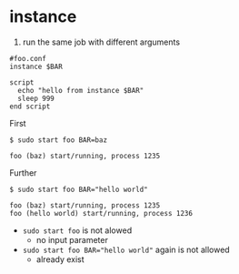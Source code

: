 # instance

1. run the same job with different arguments

```
#foo.conf
instance $BAR

script
  echo "hello from instance $BAR"
  sleep 999
end script
```
First
```
$ sudo start foo BAR=baz
```
```
foo (baz) start/running, process 1235
```

Further
```
$ sudo start foo BAR="hello world"
```
```
foo (baz) start/running, process 1235
foo (hello world) start/running, process 1236
```

* ```sudo start foo``` is not alowed
    * no input parameter
* ```sudo start foo BAR="hello world"``` again is not allowed
    * already exist
